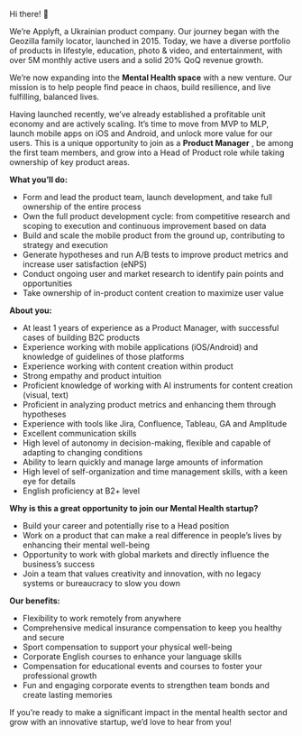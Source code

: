 Hi there! 👋

We’re Applyft, a Ukrainian product company. Our journey began with the
Geozilla family locator, launched in 2015. Today, we have a diverse portfolio
of products in lifestyle, education, photo & video, and entertainment, with
over 5M monthly active users and a solid 20% QoQ revenue growth.

We’re now expanding into the **Mental Health space** with a new venture. Our
mission is to help people find peace in chaos, build resilience, and live
fulfilling, balanced lives.

Having launched recently, we’ve already established a profitable unit economy
and are actively scaling. It’s time to move from MVP to MLP, launch mobile
apps on iOS and Android, and unlock more value for our users. This is a unique
opportunity to join as a **Product Manager** , be among the first team
members, and grow into a Head of Product role while taking ownership of key
product areas.

**What you’ll do:**

  * Form and lead the product team, launch development, and take full ownership of the entire process
  * Own the full product development cycle: from competitive research and scoping to execution and continuous improvement based on data
  * Build and scale the mobile product from the ground up, contributing to strategy and execution
  * Generate hypotheses and run A/B tests to improve product metrics and increase user satisfaction (eNPS)
  * Conduct ongoing user and market research to identify pain points and opportunities
  * Take ownership of in-product content creation to maximize user value

**About you:**

  * At least 1 years of experience as a Product Manager, with successful cases of building B2C products
  * Experience working with mobile applications (iOS/Android) and knowledge of guidelines of those platforms
  * Experience working with content creation within product
  * Strong empathy and product intuition
  * Proficient knowledge of working with AI instruments for content creation (visual, text)
  * Proficient in analyzing product metrics and enhancing them through hypotheses
  * Experience with tools like Jira, Confluence, Tableau, GA and Amplitude
  * Excellent communication skills
  * High level of autonomy in decision-making, flexible and capable of adapting to changing conditions
  * Ability to learn quickly and manage large amounts of information
  * High level of self-organization and time management skills, with a keen eye for details
  * English proficiency at B2+ level

**Why is this a great opportunity to join our Mental Health startup?**

  * Build your career and potentially rise to a Head position
  * Work on a product that can make a real difference in people’s lives by enhancing their mental well-being
  * Opportunity to work with global markets and directly influence the business’s success
  * Join a team that values creativity and innovation, with no legacy systems or bureaucracy to slow you down

**Our benefits:**

  * Flexibility to work remotely from anywhere
  * Comprehensive medical insurance compensation to keep you healthy and secure
  * Sport compensation to support your physical well-being
  * Corporate English courses to enhance your language skills
  * Compensation for educational events and courses to foster your professional growth
  * Fun and engaging corporate events to strengthen team bonds and create lasting memories

If you’re ready to make a significant impact in the mental health sector and
grow with an innovative startup, we’d love to hear from you!
